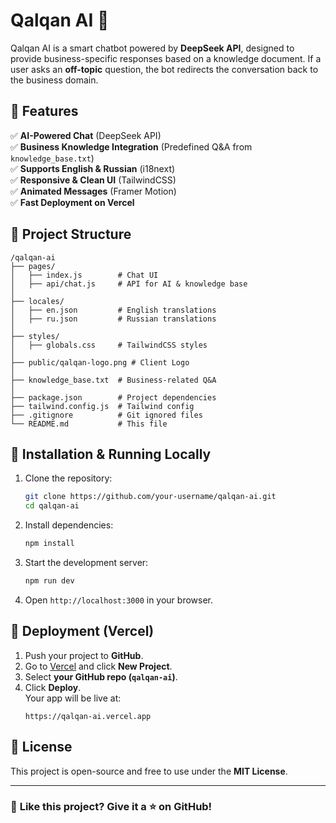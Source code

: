 # Qalqan AI 🤖

Qalqan AI is a smart chatbot powered by **DeepSeek API**, designed to provide business-specific responses based on a knowledge document. If a user asks an **off-topic** question, the bot redirects the conversation back to the business domain.

## 🚀 Features
✅ **AI-Powered Chat** (DeepSeek API)  
✅ **Business Knowledge Integration** (Predefined Q&A from `knowledge_base.txt`)  
✅ **Supports English & Russian** (i18next)  
✅ **Responsive & Clean UI** (TailwindCSS)  
✅ **Animated Messages** (Framer Motion)  
✅ **Fast Deployment on Vercel**  

## 📂 Project Structure
```
/qalqan-ai
├── pages/
│   ├── index.js        # Chat UI
│   ├── api/chat.js     # API for AI & knowledge base
│
├── locales/
│   ├── en.json         # English translations
│   ├── ru.json         # Russian translations
│
├── styles/
│   ├── globals.css     # TailwindCSS styles
│
├── public/qalqan-logo.png # Client Logo
│
├── knowledge_base.txt  # Business-related Q&A
│
├── package.json        # Project dependencies
├── tailwind.config.js  # Tailwind config
├── .gitignore          # Git ignored files
└── README.md           # This file
```

## 🔧 Installation & Running Locally
1. Clone the repository:
   ```sh
   git clone https://github.com/your-username/qalqan-ai.git
   cd qalqan-ai
   ```
2. Install dependencies:
   ```sh
   npm install
   ```
3. Start the development server:
   ```sh
   npm run dev
   ```
4. Open `http://localhost:3000` in your browser.

## 🚀 Deployment (Vercel)
1. Push your project to **GitHub**.
2. Go to [Vercel](https://vercel.com/) and click **New Project**.
3. Select **your GitHub repo (`qalqan-ai`)**.
4. Click **Deploy**.  
   Your app will be live at:
   ```
   https://qalqan-ai.vercel.app
   ```

## 📜 License
This project is open-source and free to use under the **MIT License**.

---

### 🌟 **Like this project? Give it a ⭐ on GitHub!**
